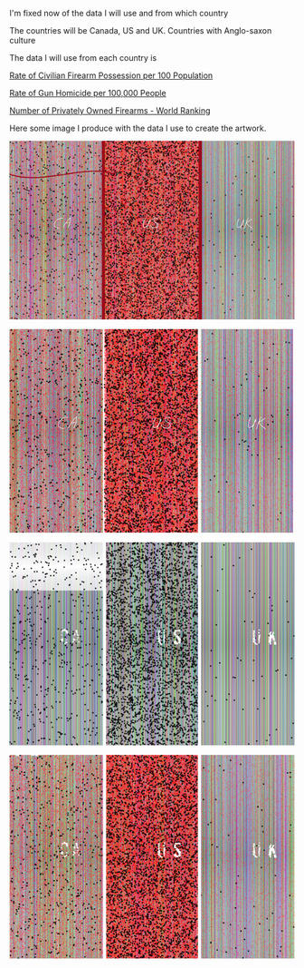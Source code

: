 I'm fixed now of the data I will use and from which country

The countries will be Canada, US and UK. Countries with Anglo-saxon culture

The data I will use from each country is

[Rate of Civilian Firearm Possession per 100 Population](http://www.gunpolicy.org/firearms/compare/194/rate_of_civilian_firearm_possession/31,192 "")

[Rate of Gun Homicide per 100,000 People](http://www.gunpolicy.org/firearms/compare/194/rate_of_gun_homicide/31,192 "")

[Number of Privately Owned Firearms - World Ranking](http://www.gunpolicy.org/firearms/compare/194/number_of_privately_owned_firearms_-_world_ranking/31,280 "")

Here some image I produce with the data I use to create the artwork.

![Example Image](../project_images/Draf.png?raw=true "Example Image")

![Example Image](../project_images/draft2.png?raw=true "Example Image")

![Example Image](../project_images/draft6.png?raw=true "Example Image")

![Example Image](../project_images/draft3.png?raw=true "Example Image")
